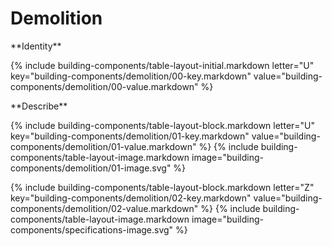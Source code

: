 <div data-role="collapsible" data-inset="false">
  <h1 class="cart-collapsible-div">Demolition</h1>

<dl>

<div markdown="1" class="building-components-title">
<span class="transform-to-uppercase">**Identity**</span>
</div>

{% include building-components/table-layout-initial.markdown letter="U" key="building-components/demolition/00-key.markdown" value="building-components/demolition/00-value.markdown" %}

<div markdown="1" class="building-components-title">
<span class="transform-to-uppercase">**Describe**</span>
</div>

{% include building-components/table-layout-block.markdown letter="U" key="building-components/demolition/01-key.markdown" value="building-components/demolition/01-value.markdown" %}
{% include building-components/table-layout-image.markdown image="building-components/demolition/01-image.svg" %}

{% include building-components/table-layout-block.markdown letter="Z" key="building-components/demolition/02-key.markdown" value="building-components/demolition/02-value.markdown"  %}
{% include building-components/table-layout-image.markdown image="building-components/specifications-image.svg" %}

</dl></div>